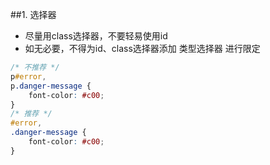 
##1. 选择器
* 尽量用class选择器，不要轻易使用id
* 如无必要，不得为id、class选择器添加 类型选择器 进行限定
```css
/* 不推荐 */
p#error,
p.danger-message {
    font-color: #c00;
}
/* 推荐 */
#error,
.danger-message {
    font-color: #c00;
}
```